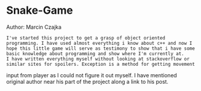 # Snake-Game
Author: Marcin Czajka

    I've started this project to get a grasp of object oriented programming. I have used almost everything i know about c++ and now I hope this little game will serve as testimony to show that i have some basic knowledge about programming and show where I'm currently at. 
    I have written everything myself without looking at stackoverflow or similar sites for spoilers. Exception is a method for getting movement 
   input from player as I could not figure it out myself. I have mentioned original author near his part of the project along a link to his post.
